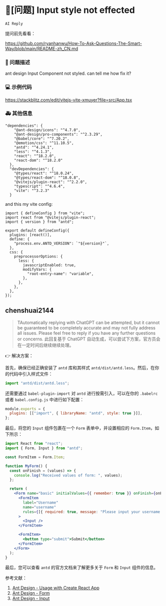 # 🧐[问题] Input style not effected

`AI Reply`

提问前先看看：

https://github.com/ryanhanwu/How-To-Ask-Questions-The-Smart-Way/blob/main/README-zh_CN.md

### 🧐 问题描述

ant design Input Component not styled. can tell me how fix it?

### 💻 示例代码

https://stackblitz.com/edit/vitejs-vite-xmuyer?file=src/App.tsx

### 🚑 其他信息

```
"dependencies": {
    "@ant-design/icons": "^4.7.0",
    "@ant-design/pro-components": "^2.3.29",
    "@babel/core": "^7.20.2",
    "@emotion/css": "^11.10.5",
    "antd": "^4.24.1",
    "less": "^4.1.3",
    "react": "^18.2.0",
    "react-dom": "^18.2.0"
  },
  "devDependencies": {
    "@types/react": "^18.0.24",
    "@types/react-dom": "^18.0.8",
    "@vitejs/plugin-react": "^2.2.0",
    "typescript": "^4.6.4",
    "vite": "^3.2.3"
  }
```

and this my vite config:

```
import { defineConfig } from "vite";
import react from "@vitejs/plugin-react";
import { version } from "antd";

export default defineConfig({
  plugins: [react()],
  define: {
    "process.env.ANTD_VERSION": `"${version}"`,
  },
  css: {
    preprocessorOptions: {
      less: {
        javascriptEnabled: true,
        modifyVars: {
          "root-entry-name": "variable",
        },
      },
    },
  },
});
```

## chenshuai2144

> TAutomatically replying with ChatGPT can be attempted, but it cannot be guaranteed to be completely accurate and may not fully address all issues. Please feel free to reply if you have any further questions or concerns.
> 此回复基于 ChatGPT 自动生成，可以尝试下方案，官方员会在一定时间后继续继续处理。

👉 解决方案：

首先，确保已经正确安装了 `antd` 库和其样式 `antd/dist/antd.less`。然后，在你的代码中引入样式文件：

```jsx
import "antd/dist/antd.less";
```

还需要通过 `babel-plugin-import` 对 `antd` 进行按需引入，可以在你的 `.babelrc` 或者 `babel.config.js` 中进行如下配置：

```js
module.exports = {
  plugins: [["import", { libraryName: "antd", style: true }]],
};
```

最后，将您的 `Input` 组件包裹在一个 `Form` 表单中，并设置相应的 `Form.Item`，如下所示：

```jsx
import React from "react";
import { Form, Input } from "antd";

const FormItem = Form.Item;

function MyForm() {
  const onFinish = (values) => {
    console.log("Received values of form: ", values);
  };

  return (
    <Form name="basic" initialValues={{ remember: true }} onFinish={onFinish}>
      <FormItem
        label="Username"
        name="username"
        rules={[{ required: true, message: "Please input your username!" }]}
      >
        <Input />
      </FormItem>

      <FormItem>
        <button type="submit">Submit</button>
      </FormItem>
    </Form>
  );
}
```

最后，您可以查看 `antd` 的官方文档来了解更多关于 `Form` 和 `Input` 组件的信息。

参考文献：

1. [Ant Design - Usage with Create React App](https://ant.design/docs/react/use-in-typescript-cn#Use-with-Create-React-App)
2. [Ant Design - Form](https://ant.design/components/form-cn/)
3. [Ant Design - Input](https://ant.design/components/input-cn/)
